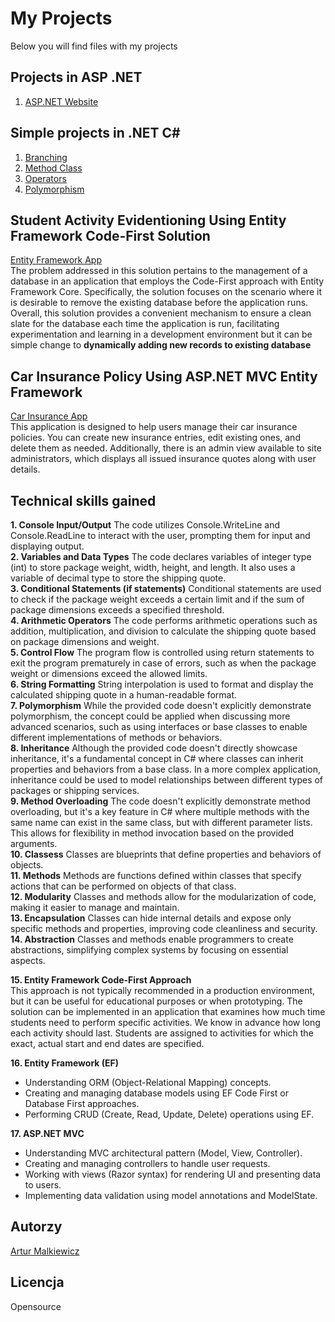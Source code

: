 # My Projects
Below you will find files with my projects
## Projects in ASP .NET
1. [ASP.NET Website](https://github.com/arturrrom/Repos/tree/master/HelloWorldAM)
## Simple projects in .NET C#
1. [Branching](https://github.com/arturrrom/Repos/tree/master/BranchingAssignment/)
2. [Method Class](https://github.com/arturrrom/Repos/tree/master/MethodClassAssignmentSubmission)
3. [Operators](https://github.com/arturrrom/Repos/tree/master/OperatorsAssignmentSubmission)
4. [Polymorphism](https://github.com/arturrrom/Repos/tree/master/PolymorphismAssignmentSubmission)

## Student Activity Evidentioning Using Entity Framework Code-First Solution
[Entity Framework App](https://github.com/arturrrom/Repos/tree/master/CodeFirstBasicStudent/)  
The problem addressed in this solution pertains to the management of a database in an application that employs the Code-First approach with Entity Framework Core. Specifically, the solution focuses on the scenario where it is desirable to remove the existing database before the application runs.
Overall, this solution provides a convenient mechanism to ensure a clean slate for the database each time the application is run, facilitating experimentation and learning in a development environment but it can be simple change to **dynamically adding new records to existing database**
## Car Insurance Policy Using ASP.NET MVC Entity Framework
[Car Insurance App](https://github.com/arturrrom/Repos/tree/master/CarInsurance/)  
This application is designed to help users manage their car insurance policies. You can create new insurance entries, edit existing ones, and delete them as needed.
Additionally, there is an admin view available to site administrators, which displays all issued insurance quotes along with user details.


## Technical skills gained
**1. Console Input/Output** The code utilizes Console.WriteLine and Console.ReadLine to interact with the user, prompting them for input and displaying output.  
**2. Variables and Data Types** The code declares variables of integer type (int) to store package weight, width, height, and length. It also uses a variable of decimal type to store the shipping quote.  
**3. Conditional Statements (if statements)** Conditional statements are used to check if the package weight exceeds a certain limit and if the sum of package dimensions exceeds a specified threshold.  
**4. Arithmetic Operators** The code performs arithmetic operations such as addition, multiplication, and division to calculate the shipping quote based on package dimensions and weight.  
**5. Control Flow** The program flow is controlled using return statements to exit the program prematurely in case of errors, such as when the package weight or dimensions exceed the allowed limits.  
**6. String Formatting** String interpolation is used to format and display the calculated shipping quote in a human-readable format.  
**7. Polymorphism** While the provided code doesn't explicitly demonstrate polymorphism, the concept could be applied when discussing more advanced scenarios, such as using interfaces or base classes to enable different implementations of methods or behaviors.  
**8. Inheritance** Although the provided code doesn't directly showcase inheritance, it's a fundamental concept in C# where classes can inherit properties and behaviors from a base class. In a more complex application, inheritance could be used to model relationships between different types of packages or shipping services.  
**9. Method Overloading** The code doesn't explicitly demonstrate method overloading, but it's a key feature in C# where multiple methods with the same name can exist in the same class, but with different parameter lists. This allows for flexibility in method invocation based on the provided arguments.  
**10. Classess** Classes are blueprints that define properties and behaviors of objects.  
**11. Methods** Methods are functions defined within classes that specify actions that can be performed on objects of that class.  
**12. Modularity** Classes and methods allow for the modularization of code, making it easier to manage and maintain.  
**13. Encapsulation** Classes can hide internal details and expose only specific methods and properties, improving code cleanliness and security.  
**14. Abstraction** Classes and methods enable programmers to create abstractions, simplifying complex systems by focusing on essential aspects.  

**15. Entity Framework Code-First Approach**  
This approach is not typically recommended in a production environment, but it can be useful for educational purposes or when prototyping.
The solution can be implemented in an application that examines how much time students need to perform specific activities. We know in advance how long each activity should last. Students are assigned to activities for which the exact, actual start and end dates are specified.  

**16. Entity Framework (EF)**  
- Understanding ORM (Object-Relational Mapping) concepts.  
- Creating and managing database models using EF Code First or Database First approaches.  
- Performing CRUD (Create, Read, Update, Delete) operations using EF.  

**17. ASP.NET MVC**  
- Understanding MVC architectural pattern (Model, View, Controller).  
- Creating and managing controllers to handle user requests.  
- Working with views (Razor syntax) for rendering UI and presenting data to users.  
- Implementing data validation using model annotations and ModelState.  

## Autorzy
[Artur Malkiewicz](mailto:arturrom007@gmail.com)

## Licencja
Opensource
